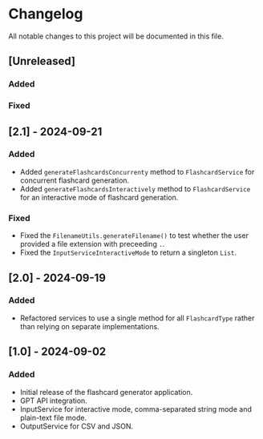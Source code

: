 # Changelog

All notable changes to this project will be documented in this file.

## [Unreleased]
### Added

### Fixed

## [2.1] - 2024-09-21
### Added
- Added `generateFlashcardsConcurrenty` method to `FlashcardService` for concurrent flashcard generation.
- Added `generateFlashcardsInteractively` method to `FlashcardService` for an interactive mode of flashcard generation.
### Fixed
- Fixed the `FilenameUtils.generateFilename()` to test whether the user provided a file extension with preceeding `.`.
- Fixed the `InputServiceInteractiveMode` to return a singleton `List`.

## [2.0] - 2024-09-19
### Added
- Refactored services to use a single method for all `FlashcardType` rather than relying on separate implementations.

## [1.0] - 2024-09-02
### Added
- Initial release of the flashcard generator application.
- GPT API integration.
- InputService for interactive mode, comma-separated string mode and plain-text file mode.
- OutputService for CSV and JSON.